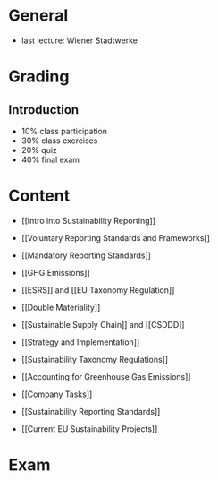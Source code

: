 # General
- last lecture: Wiener Stadtwerke
# Grading
## Introduction
- 10% class participation
- 30% class exercises
- 20% quiz
- 40% final exam

# Content
- [[Intro into Sustainability Reporting]]
- [[Voluntary Reporting Standards and Frameworks]]
- [[Mandatory Reporting Standards]]

- [[GHG Emissions]]
- [[ESRS]] and [[EU Taxonomy Regulation]]
- [[Double Materiality]]
- [[Sustainable Supply Chain]] and [[CSDDD]]
- [[Strategy and Implementation]]
- [[Sustainability Taxonomy Regulations]]
- [[Accounting for Greenhouse Gas Emissions]]

- [[Company Tasks]]
- [[Sustainability Reporting Standards]]
- [[Current EU Sustainability Projects]]

# Exam
